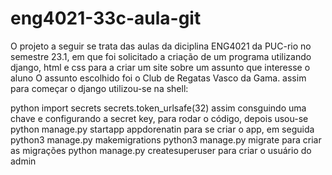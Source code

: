 # eng4021-33c-aula-git
O projeto a seguir se trata das aulas da diciplina ENG4021 da PUC-rio no semestre 23.1, em que foi solicitado a criação de um programa utilizando django, html e css para a criar um site sobre um assunto que interesse o aluno 
O assunto escolhido foi o Club de Regatas Vasco da Gama.
assim para começar o django utilizou-se na shell:

  python
  import secrets
  secrets.token_urlsafe(32)
assim consguindo uma chave e configurando a secret key, para rodar o código, depois usou-se
  python manage.py startapp appdorenatin
para se criar o app, em seguida
  python3 manage.py makemigrations
  python3 manage.py migrate
para criar as migrações
  python manage.py createsuperuser
para criar o usuário do admin

  

